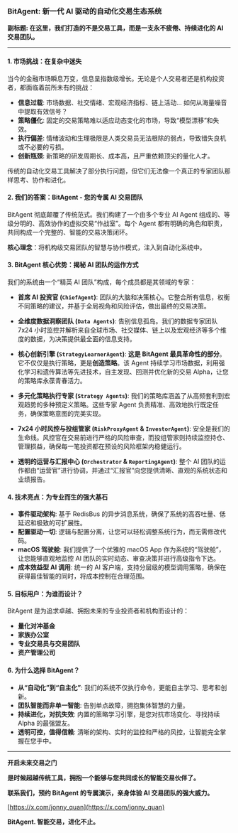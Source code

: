### **BitAgent: 新一代 AI 驱动的自动化交易生态系统**

**副标题: 在这里，我们打造的不是交易工具，而是一支永不疲倦、持续进化的 AI 交易团队。**

---

#### **1. 市场挑战：在复杂中迷失**

当今的金融市场瞬息万变，信息呈指数级增长。无论是个人交易者还是机构投资者，都面临着前所未有的挑战：
*   **信息过载**: 市场数据、社交情绪、宏观经济指标、链上活动... 如何从海量噪音中提取有效信号？
*   **策略僵化**: 固定的交易策略难以适应动态变化的市场，导致“模型漂移”和失效。
*   **执行偏差**: 情绪波动和生理极限是人类交易员无法根除的弱点，导致错失良机或不必要的亏损。
*   **创新瓶颈**: 新策略的研发周期长、成本高，且严重依赖顶尖的量化人才。

传统的自动化交易工具解决了部分执行问题，但它们无法像一个真正的专家团队那样思考、协作和进化。

#### **2. 我们的答案：BitAgent - 您的专属 AI 交易团队**

BitAgent 彻底颠覆了传统范式。我们构建了一个由多个专业 AI Agent 组成的、等级分明的、高效协作的虚拟交易“作战室”。每个 Agent 都有明确的角色和职责，共同构成一个完整的、智能的交易决策闭环。

**核心理念**：将机构级交易团队的智慧与协作模式，注入到自动化系统中。

#### **3. BitAgent 核心优势：揭秘 AI 团队的运作方式**

我们的系统由一个“精英 AI 团队”构成，每个成员都是其领域的专家：

*   **首席 AI 投资官 (`ChiefAgent`)**: 团队的大脑和决策核心。它整合所有信息，权衡不同策略的建议，并基于全局视角和风险评估，做出最终的交易决策。

*   **全维度数据洞察团队 (`Data Agents`)**: 告别信息孤岛。我们的数据专家团队 7x24 小时监控并解析来自全球市场、社交媒体、链上以及宏观经济等多个维度的数据，为决策提供最全面的信息支持。

*   **核心创新引擎 (`StrategyLearnerAgent`)**: **这是 BitAgent 最具革命性的部分**。它不仅仅是执行策略，更是**创造策略**。该 Agent 持续学习市场数据，利用强化学习和遗传算法等先进技术，自主发现、回测并优化新的交易 Alpha，让您的策略库永葆青春活力。

*   **多元化策略执行专家 (`Strategy Agents`)**: 我们的策略库涵盖了从高频套利到宏观趋势的多种预定义策略。这些专家 Agent 负责精准、高效地执行既定任务，确保策略意图的完美实现。

*   **7x24 小时风控与投组管家 (`RiskProxyAgent` & `InvestorAgent`)**: 安全是我们的生命线。风控官在交易前进行严格的风险审查，而投组管家则持续监控持仓、管理损益，确保每一笔投资都在预设的风险框架内稳健运行。

*   **透明的运营与汇报中心 (`Orchestrator` & `ReportingAgent`)**: 整个 AI 团队的运作都由“运营官”进行协调，并通过“汇报官”向您提供清晰、直观的系统状态和业绩报告。

#### **4. 技术亮点：为专业而生的强大基石**

*   **事件驱动架构**: 基于 RedisBus 的异步消息系统，确保了系统的高吞吐量、低延迟和极致的可扩展性。
*   **配置驱动一切**: 逻辑与配置分离，让您可以轻松调整系统行为，而无需修改代码。
*   **macOS 驾驶舱**: 我们提供了一个优雅的 macOS App 作为系统的“驾驶舱”，让您能够直观地监控 AI 团队的实时动态、审查决策并进行高级指令下达。
*   **成本效益型 AI 调用**: 统一的 AI 客户端，支持分层级的模型调用策略，确保在获得最佳智能的同时，将成本控制在合理范围。

#### **5. 目标用户：为谁而设计？**

BitAgent 是为追求卓越、拥抱未来的专业投资者和机构而设计的：
*   **量化对冲基金**
*   **家族办公室**
*   **专业交易员与交易团队**
*   **资产管理公司**

#### **6. 为什么选择 BitAgent？**

*   **从“自动化”到“自主化”**: 我们的系统不仅执行命令，更能自主学习、思考和创新。
*   **团队智能而非单一智能**: 告别单点故障，拥抱集体智慧的力量。
*   **持续进化，对抗失效**: 内置的策略学习引擎，是您对抗市场变化、寻找持续 Alpha 的最强盟友。
*   **透明可控，值得信赖**: 清晰的架构、实时的监控和严格的风控，让智能完全掌握在您手中。

---

**开启未来交易之门**

**是时候超越传统工具，拥抱一个能够与您共同成长的智能交易伙伴了。**

**联系我们，预约 BitAgent 的专属演示，亲身体验 AI 交易团队的强大威力。**

[https://x.com/jonny_quan](https://x.com/jonny_quan)

**BitAgent. 智能交易，进化不止。**
